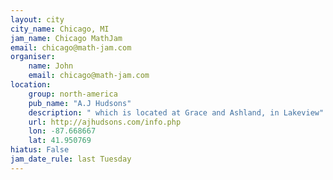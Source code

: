 ```yaml
---
layout: city
city_name: Chicago, MI
jam_name: Chicago MathJam
email: chicago@math-jam.com
organiser:
    name: John
    email: chicago@math-jam.com
location:
    group: north-america
    pub_name: "A.J Hudsons"
    description: " which is located at Grace and Ashland, in Lakeview"
    url: http://ajhudsons.com/info.php
    lon: -87.668667
    lat: 41.950769
hiatus: False
jam_date_rule: last Tuesday
---
```

